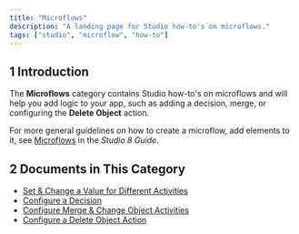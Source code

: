 ```yaml
---
title: "Microflows"
description: "A landing page for Studio how-to's on microflows."
tags: ["studio", "microflow", "how-to"]
---
```


## 1 Introduction 

The **Microflows** category contains Studio how-to's on microflows and will help you add logic to your app, such as adding a decision, merge, or configuring the **Delete Object** action. 

For more general guidelines on how to create a microflow, add elements to it, see [Microflows](/studio/microflows) in the *Studio 8 Guide*.

## 2 Documents in This Category

* [Set & Change a Value for Different Activities](microflows-setting-and-changing-value)
* [Configure a Decision](microflows-how-to-configure-decision)
* [Configure Merge & Change Object Activities](microflows-how-to-merge-and-change-object)
* [Configure a Delete Object Action](microflows-how-to-configure-delete-object)

